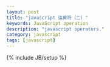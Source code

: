 ```yaml
---
layout: post
title: "javascript 运算符（二）"
keywords: JavaScript operation
description: "javascript operators."
category: javascript
tags: [javascript]
---
```

{% include JB/setup %}

